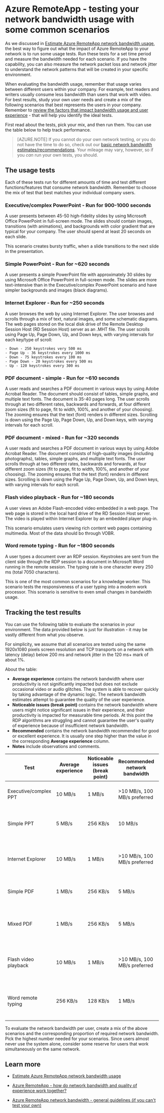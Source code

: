 <properties 
    pageTitle="Azure RemoteApp - testing your network bandwidth usage with some common scenarios | Microsoft Azure"
	description="Learn how about common usage scenarios that can help you figure out your network bandwidth needs for Azure RemoteApp."
	services="remoteapp"
	documentationCenter="" 
	authors="lizap" 
	manager="mbaldwin" />

<tags 
    ms.service="remoteapp" 
    ms.workload="compute" 
    ms.tgt_pltfrm="na" 
    ms.devlang="na" 
    ms.topic="article" 
    ms.date="06/27/2016" 
    ms.author="elizapo" />
    
# Azure RemoteApp - testing your network bandwidth usage with some common scenarios

As we discussed in [Estimate Azure RemoteApp network bandwidth usage](remoteapp-bandwidth.md), the best way to figure out what the impact of Azure RemoteApp to your network is to run some usage tests. Run these tests for a set time period and measure the bandwidth needed for each scenario. If you have the capability, you can also measure the network packet loss and network jitter to understand the network patterns that will be created in your specific environment.

    
When evaluating the bandwidth usage, remember that usage varies between different users within your company. For example, text readers and writers usually consume less bandwidth than users that work with video. For best results, study your own user needs and create a mix of the following scenarios that best represents the users in your company. Remember to [review the factors that impact bandwidth usage and user experience](remoteapp-bandwidthexperience.md) - that will help you identify the ideal tests.

First read about the tests, pick your mix, and then run them. You can use the table below to help track performance.

>[AZURE.NOTE] If you cannot do your own network testing, or you do not have the time to do so, check out our [basic network bandwidth estimates/recommendations](remoteapp-bandwidthguidelines.md). Your mileage may vary, however, so if you *can* run your own tests, you should.


## The usage tests
Each of these tests run for different amounts of time and test different functions/features that consume network bandwidth. Remember to choose the mix of test that best matches your individual company users.
 
### Executive/complex PowerPoint - Run for 900-1000 seconds

A user presents between 45-50 high-fidelity slides by using Microsoft Office PowerPoint in full-screen mode. The slides should contain images, transitions (with animations), and backgrounds with color gradient that are typical for your company. The user should spend at least 20 seconds on each slide.
    
This scenario creates bursty traffic, when a slide transitions to the next slide in the presentation.
    
### Simple PowerPoint - Run for ~620 seconds

A user presents a simple PowerPoint file with approximately 30 slides by using Microsoft Office PowerPoint in full-screen mode. The slides are more text-intensive than in the Executive/complex PowerPoint scenario and have simpler backgrounds and images (black diagrams). 
    
### Internet Explorer - Run for ~250 seconds

A user browses the web by using Internet Explorer. The user browses and scrolls through a mix of text, natural images, and some schematic diagrams. The web pages stored on the local disk drive of the Remote Desktop Session Host (RD Session Host) server as an .MHT file. The user scrolls using Page Up, Page Down, Up, and Down keys, with varying intervals for each key/type of scroll:
    
    - Down - 250 keystrokes very 500 ms
    - Page Up - 36 keystrokes every 1000 ms
    - Down - 75 keystrokes every 100 ms
    - Page Down - 20 keystrokes every 500 ms
    - Up - 120 keystrokes every 300 ms
    
### PDF document - simple - Run for ~610 seconds
A user reads and searches a PDF document in various ways by using Adobe Acrobat Reader. The document should consist of tables, simple graphs, and multiple text fonts. The document is 35-40 pages long. The user scrolls through at two different rates, backwards and forwards, at four different zoom sizes (fit to page, fit to width, 100%, and another of your choosing). The zooming ensures that the text (font) renders in different sizes. Scrolling is down using the Page Up, Page Down, Up, and Down keys, with varying intervals for each scroll.

### PDF document - mixed - Run for ~320 seconds
A user reads and searches a PDF document in various ways by using Adobe Acrobat Reader. The document consists of high-quality images (including photographs), tables, simple graphs, and multiple text fonts. The user scrolls through at two different rates, backwards and forwards, at four different zoom sizes (fit to page, fit to width, 100%, and another of your choosing). The zooming ensures that the text (font) renders in different sizes. Scrolling is down using the Page Up, Page Down, Up, and Down keys, with varying intervals for each scroll.

### Flash video playback - Run for ~180 seconds
A user views an Adobe Flash-encoded video embedded in a web page. The web page is stored in the local hard drive of the RD Session Host server. The video is played within Internet Explorer by an embedded player plug-in.

This scenario emulates users viewing rich content web pages containing multimedia. Most of the data should bo through VOBR.

### Word remote typing - Run for ~1800 seconds
A user types a document over an RDP session. Keystrokes are sent from the client side through the RDP session to a document in Microsoft Word running in the remote session. The typing rate is one character every 250 ms (total 7050 characters). 

This is one of the most common scenarios for a knowledge worker. This scenario tests the responsiveness of a user typing into a modern work processor. This scenario is sensitive to even small changes in bandwidth usage.

## Tracking the test results

You can use the following table to evaluate the scenarios in your environment. The data provided below is just for illustration - it may be vastly different from what you observe. 

For simplicity, we assume that all scenarios are tested using the same 1920x1080 pixels screen resolution and TCP transports on a network with latency (delay) below 200 ms and network jitter in the 120 ms+ mark of about 1%.

About the table:
- **Average experience** contains the network bandwidth where user productivity is not significantly impacted but does not exclude occasional video or audio glitches. The system is able to recover quickly by taking advantage of the dynamic logic. The network bandwidth estimates attempt to guarantee the quality of the user experience.
 - **Noticeable issues (break point)** contains the network bandwidth where users might notice significant issues in their experience, and their productivity is impacted for measurable time periods. At this point the RDP algorithms are struggling and cannot guarantee the user's quality of experience because of insufficient network bandwidth.
 - **Recommended** contains the network bandwidth recommended for good or excellent experience. It is usually one step higher than the value in the corresponding **Average experience** column.
 - **Notes** include observations and comments.
 
| Test                  | Average experience | Noticeable issues (break point) | Recommended network bandwidth | Notes                                                              |
|-----------------------|--------------------|---------------------------------|-------------------------------|--------------------------------------------------------------------|
| Executive/complex PPT | 10 MB/s             | 1 MB/s                           | >10 MB/s, 100 MB/s preferred    | At 1 MB/s many animations are lost                                   |
| Simple PPT            | 5 MB/s              | 256 KB/s                         | 10 MB/s                        | At 256 KB/s the slides load with noticeable delay                   |
| Internet Explorer     | 10 MB/s             | 1 MB/s                           | >10 MB/s, 100 MB/s preferred    | At 1 MB/s web videos are blurry and choppy, fast scrolling has issues |
| Simple PDF            | 1 MB/s              | 256 KB/s                         | 5 MB/s                         | At 256 KB/s it takes a while to load the page                       |
| Mixed PDF             | 1 MB/s             | 256 KB/s                         | 5 MB/s                         | At 256 KB/s the page takes a considerable amount of time to load    |
| Flash video playback  | 10 MB/s             | 1 MB/s                           | >10 MB/s, 100 MB/s preferred    | At 1 MB/s the video is grainy and some frames are dropped           |
| Word remote typing    | 256 KB/s            | 128 KB/s                         | 1 MB/s                         | At 256 KB/s user may notice the time between keystrokes             |

To evaluate the network bandwidth per user, create a mix of the above scenarios and the corresponding proportion of required network bandwidth. Pick the highest number needed for your scenarios. Since users almost never use the system alone, consider some reserve for users that work simultaneously on the same network.
     
## Learn more
- [Estimate Azure RemoteApp network bandwidth usage](remoteapp-bandwidth.md)

- [Azure RemoteApp - how do network bandwidth and quality of experience work together?](remoteapp-bandwidthexperience.md)

- [Azure RemoteApp network bandwidth - general guidelines (if you can't test your own)](remoteapp-bandwidthguidelines.md)